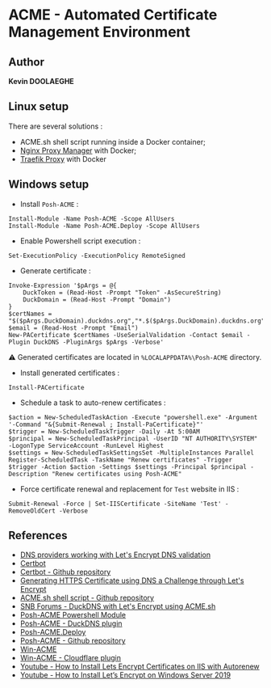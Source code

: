 # ACME - Automated Certificate Management Environment

## Author

**Kevin DOOLAEGHE**

## Linux setup

There are several solutions :
* ACME.sh shell script running inside a Docker container;
* [Nginx Proxy Manager](https://nginxproxymanager.com/) with Docker;
* [Traefik Proxy](https://doc.traefik.io/traefik/) with Docker

## Windows setup

* Install `Posh-ACME` :
```
Install-Module -Name Posh-ACME -Scope AllUsers
Install-Module -Name Posh-ACME.Deploy -Scope AllUsers
```

* Enable Powershell script execution :
```
Set-ExecutionPolicy -ExecutionPolicy RemoteSigned
```

* Generate certificate :
```
Invoke-Expression '$pArgs = @{
    DuckToken = (Read-Host -Prompt "Token" -AsSecureString)
    DuckDomain = (Read-Host -Prompt "Domain")
}
$certNames = "$($pArgs.DuckDomain).duckdns.org","*.$($pArgs.DuckDomain).duckdns.org"
$email = (Read-Host -Prompt "Email")
New-PACertificate $certNames -UseSerialValidation -Contact $email -Plugin DuckDNS -PluginArgs $pArgs -Verbose'
```
⚠️ Generated certificates are located in `%LOCALAPPDATA%\Posh-ACME` directory.

* Install generated certificates :
```
Install-PACertificate
```

* Schedule a task to auto-renew certificates :
```
$action = New-ScheduledTaskAction -Execute "powershell.exe" -Argument '-Command "&{Submit-Renewal ; Install-PaCertificate}"'
$trigger = New-ScheduledTaskTrigger -Daily -At 5:00AM
$principal = New-ScheduledTaskPrincipal -UserID "NT AUTHORITY\SYSTEM" -LogonType ServiceAccount -RunLevel Highest
$settings = New-ScheduledTaskSettingsSet -MultipleInstances Parallel
Register-ScheduledTask -TaskName "Renew certificates" -Trigger $trigger -Action $action -Settings $settings -Principal $principal -Description "Renew certificates using Posh-ACME"
```

* Force certificate renewal and replacement for `Test` website in IIS :
```
Submit-Renewal -Force | Set-IISCertificate -SiteName 'Test' -RemoveOldCert -Verbose
```

## References

* [DNS providers working with Let's Encrypt DNS validation](https://community.letsencrypt.org/t/dns-providers-who-easily-integrate-with-lets-encrypt-dns-validation/86438)
* [Certbot](https://certbot.eff.org/)
* [Certbot - Github repository](https://github.com/certbot/certbot)
* [Generating HTTPS Certificate using DNS a Challenge through Let's Encrypt](https://web.navan.dev/posts/2020-11-17-Lets-Encrypt-DuckDns.html)
* [ACME.sh shell script - Github repository](https://github.com/acmesh-official/acme.sh)
* [SNB Forums - DuckDNS with Let's Encrypt using ACME.sh](https://www.snbforums.com/threads/duckdns-with-letsencrypt.86114/)
* [Posh-ACME Powershell Module](https://poshac.me/)
* [Posh-ACME - DuckDNS plugin](https://poshac.me/docs/v4/Plugins/DuckDNS/)
* [Posh-ACME.Deploy](https://github.com/rmbolger/Posh-ACME.Deploy)
* [Posh-ACME - Github repository](https://github.com/rmbolger/Posh-ACME)
* [Win-ACME](https://www.win-acme.com/)
* [Win-ACME - Cloudflare plugin](https://www.win-acme.com/reference/plugins/validation/dns/cloudflare)
* [Youtube - How to Install Lets Encrypt Certificates on IIS with Autorenew](https://www.youtube.com/watch?v=vbk5kUT7GeY)
* [Youtube - How to Install Let’s Encrypt on Windows Server 2019](https://www.youtube.com/watch?v=XA5Hn9Ifnd4)
